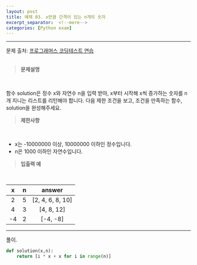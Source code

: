 ```yaml
---
layout: post
title: 예제 03. x만큼 간격이 있는 n개의 숫자
excerpt_separator:  <!--more-->
categories: [Python exam]
---
```

___

문제 출처: [프로그래머스 코딩테스트 연습](https://programmers.co.kr/learn/courses/30/lessons/12954)
<br><br>
> **문제설명**
<br>

함수 solution은 정수 x와 자연수 n을 입력 받아, x부터 시작해 x씩 증가하는 숫자를 n개 지니는 리스트를 리턴해야 합니다. 다음 제한 조건을 보고, 조건을 만족하는 함수, solution을 완성해주세요.

> **제한사항**
<br>

- x는 -10000000 이상, 10000000 이하인 정수입니다.
- n은 1000 이하인 자연수입니다.

> **입출력 예**
<br>

| <center>x</center> |  <center>n</center> |  <center>answer</center> |
| :--------: | :--------: | :--------: |
| 2 | <center>5</center> | <center>[2, 4, 6, 8, 10] </center> |
| 4 | <center>3</center> | <center>[4, 8, 12]</center> |
| -4 | <center>2</center> | <center>[-4, -8]</center> |

___


풀이. 
```python
def solution(x,n):
    return [i * x + x for i in range(n)]
```

 